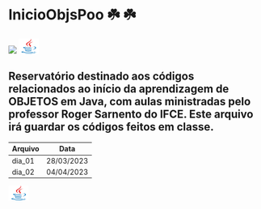 # InicioObjsPoo ☘️ ☘️ 

<img src="https://img.shields.io/badge/IFCE-POO-blue" /> 
<img alt="Java" height="30" width="40" src="https://raw.githubusercontent.com/devicons/devicon/master/icons/java/java-original.svg"> 

Reservatório destinado aos códigos relacionados ao início da aprendizagem de OBJETOS em Java, com aulas ministradas pelo professor Roger Sarnento do IFCE.  Este arquivo irá guardar os códigos feitos em classe.
--------------------------------------------------------------------------------------------------------------------------------------------------------------

| Arquivo | Data | 
 | ------------- | -------------- |
| dia_01 | 28/03/2023 |
| dia_02 | 04/04/2023 |

<img alt="Java" height="30" width="40" src="https://raw.githubusercontent.com/devicons/devicon/master/icons/java/java-original.svg"> 


 
